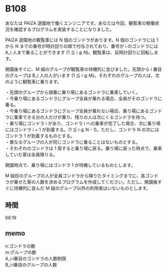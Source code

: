 # B108
あなたは PAIZA 遊園地で働くエンジニアです。あなたは今回、観覧車の稼働状況を確認するプログラムを実装することになりました。

PAIZA 遊園地の観覧車には N 個のゴンドラがあります。N 個のゴンドラには 1 から N までの番号が時計回りの順で付与されており、番号が i のゴンドラには A_i 人まで乗ることができます (1 ≦ i ≦ N)。観覧車は、反時計回りに回転します。

開園後すぐに、M 組のグループが観覧車の待機列に並びました。先頭から i 番目のグループは B_i 人の人がいます (1 ≦ i ≦ M)。それぞれのグループの人は、次のように観覧車に乗ります。

・先頭のグループから順番に乗り場にあるゴンドラに乗車していく。  
・今乗り場にあるゴンドラにグループ全員が乗れる場合、全員がそのゴンドラに乗る。  
・今乗り場にあるゴンドラにグループ全員が乗れない場合、乗り場にあるゴンドラに乗車できる分の人だけが乗り、残りの人は次にくるゴンドラを待つ。  
・乗り場にゴンドラ i があり、ゴンドラ i への乗車が完了した場合、次に乗り場にはゴンドラ i + 1 が到着する。(1 ≦ i ≦ N - 1)。ただし、ゴンドラ N の次にはゴンドラ 1 が到着するものとする。  
・異なるグループの人が同じゴンドラに乗ることはないものとする。  
・それぞれのゴンドラは 1 周すると乗り場に戻る。乗り場に戻った時点で、乗車していた客は全員降りる。  

開園時点で、乗り場にはゴンドラ 1 が待機しているものとします。

M 組目のグループの人が全員ゴンドラから降りたタイミングまでに、各ゴンドラが乗せた客の人数を求めるプログラムを作成してください。ただし、開園後すぐに待機列に並んだ M 組のグループ以外の利用者はいないものとします。

## 時間
66:19

## memo
n:ゴンドラの数  
m:グループの数  
A_i:i番目のゴンドラの人数制限  
B_i:i番目のグループの人数
